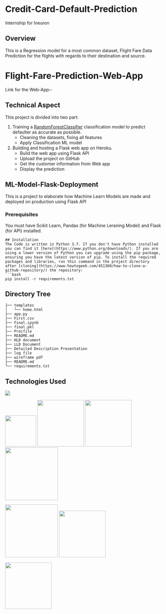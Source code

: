 # Credit-Card-Default-Prediction
Internship for Ineuron

## Overview
This is a Regression model for a most common dataset, Flight Fare Data Prediction for the flights with regards to their destination and source.

# Flight-Fare-Prediction-Web-App  
  
Link for the Web-App:- 

## Technical Aspect
This project is divided into two part:
1. Training a [RandomForestClassifier](https://scikit-learn.org/stable/modules/generated/sklearn.ensemble.RandomForestClassifier.html) classification model to predict defaulter as accurate as possible.
	- Cleaning the datasets, fixing all features
	- Apply Classification ML model
2. Building and hosting a Flask web app on Heroku.
	- Build the web app using Flask API
	- Upload the project on GitHub
    - Get the customer information from Web app
    - Display the prediction 
  
## ML-Model-Flask-Deployment
This is a project to elaborate how Machine Learn Models are made and deployed on production using Flask API

### Prerequisites
You must have Scikit Learn, Pandas (for Machine Leraning Model) and Flask (for API) installed.
```
## Installation
The Code is written in Python 3.7. If you don't have Python installed you can find it [here](https://www.python.org/downloads/). If you are using a lower version of Python you can upgrade using the pip package, ensuring you have the latest version of pip. To install the required packages and libraries, run this command in the project directory after [cloning](https://www.howtogeek.com/451360/how-to-clone-a-github-repository/) the repository:
```bash
pip install -r requirements.txt
```
## Directory Tree 
```
├── templates 
│   └── home.html
├── app.py
├── First.csv
├── Final.ipynb
├── final.pkl
├── Procfile
├── README.md
├── HLD document
├── LLD Document
├── Detailed Description Presentation
├── log file
├── wireframe pdf
├── README.md
└── requirements.txt

```

## Technologies Used

![](https://forthebadge.com/images/badges/made-with-python.svg)

[<img target="_blank" src="https://numpy.org/images/logos/numpy.svg" width=100>](https://numpy.org)    [<img target="_blank" src="https://upload.wikimedia.org/wikipedia/commons/thumb/e/ed/Pandas_logo.svg/450px-Pandas_logo.svg.png" width=150>](https://pandas.pydata.org)    [<img target="_blank" src="https://scikit-learn.org/stable/_static/scikit-learn-logo-small.png" width=150>](https://scikit-learn.org/stable)   [<img target="_blank" src="https://www.statsmodels.org/stable/_images/statsmodels-logo-v2-horizontal.svg" width=170>](https://www.statsmodels.org)

[<img target="_blank" src="https://matplotlib.org/_static/logo2_compressed.svg" width=170>](https://matplotlib.org)      [<img target="_blank" src="https://seaborn.pydata.org/_static/logo-wide-lightbg.svg" width=150>](https://seaborn.pydata.org)

[<img target="_blank" src="https://jupyter.org/assets/nav_logo.svg" width=150>](https://jupyter.org)


 
